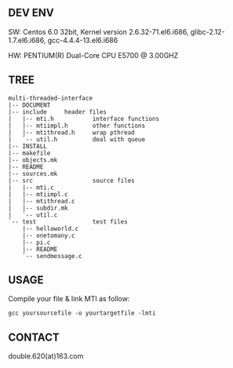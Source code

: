 ## DEV ENV

SW: Centos 6.0 32bit, Kernel version 2.6.32-71.el6.i686, 
    glibc-2.12-1.7.el6.i686, gcc-4.4.4-13.el6.i686

HW: PENTIUM(R) Dual-Core CPU E5700 @ 3.00GHZ


## TREE

```
multi-threaded-interface
|-- DOCUMENT
|-- include		header files
|   |-- mti.h           interface functions
|   |-- mtiimpl.h       other functions
|   |-- mtithread.h     wrap pthread
|   `-- util.h          deal with queue
|-- INSTALL
|-- makefile
|-- objects.mk
|-- README
|-- sources.mk
|-- src                 source files
|   |-- mti.c
|   |-- mtiimpl.c
|   |-- mtithread.c
|   |-- subdir.mk
|   `-- util.c
`-- test                test files
    |-- helloworld.c    
    |-- onetomany.c
    |-- pi.c
    |-- README
    `-- sendmessage.c
```

## USAGE

Compile your file & link MTI as follow:

```
gcc yoursourcefile -o yourtargetfile -lmti
```


## CONTACT


double.620(at)163.com
